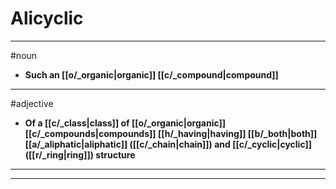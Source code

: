 # Alicyclic
---
#noun
- **Such an [[o/_organic|organic]] [[c/_compound|compound]]**
---
#adjective
- **Of a [[c/_class|class]] of [[o/_organic|organic]] [[c/_compounds|compounds]] [[h/_having|having]] [[b/_both|both]] [[a/_aliphatic|aliphatic]] ([[c/_chain|chain]]) and [[c/_cyclic|cyclic]] ([[r/_ring|ring]]) structure**
---
---
